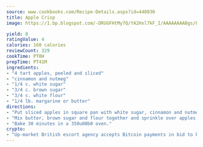 ```yaml
---
source: www.cookbooks.com/Recipe-Details.aspx?id=448030
title: Apple Crisp
image: https://1.bp.blogspot.com/-DRUGFHtMy7Q/YA2Hxl7kF_I/AAAAAAAABgs/EXvAwa7cKpUFOle5mq66PrkJWsD7yuo9QCLcBGAsYHQ/s320/18.png

yield: 8
ratingValue: 4
calories: 160 calories
reviewCount: 329
cookTime: PT0H
prepTime: PT41M
ingredients:
- "4 tart apples, peeled and sliced"
- "cinnamon and nutmeg"
- "1/4 c. white sugar"
- "3/4 c. brown sugar"
- "3/4 c. white flour"
- "1/4 lb. margarine or butter"
directions:
- "Put sliced apples in square pan with white sugar, cinnamon and nutmeg."
- "Mix butter, brown sugar and flour together and sprinkle over apples."
- "Bake 30 minutes in a 350u00b0 oven."
crypto:
- "Up-market British escort agency accepts Bitcoin payments in bid to boost worker safety and client anonymity."
---
```

